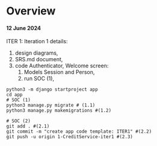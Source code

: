 # Overview

#### 12 June 2024

ITER 1:
Iteration 1 details:

1. design diagrams,
2. SRS.md document,
3. code Authenticator, Welcome screen:
    1. Models Session and Person,
    2. run SOC (1),

```shell
python3 -m django startproject app
cd app
# SOC (1)
python3 manage.py migrate # (1.1)
python3 manage.py makemigrations #(1.2)
```

```shell 
# SOC (2)
git add . #(2.1)
git commit -m "create app code template: ITER1" #(2.2)
git push -u origin 1-CreditService-iter1 #(2.3)
```
